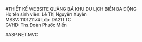 #THIẾT KẾ WEBSITE QUẢNG BÁ KHU DU LỊCH BIỂN BA ĐỘNG <br>
Họ tên sinh viên: Lê Thị Nguyễn Xuyên <br>
MSSV: 110121174    Lớp: DA21TTC <br>
GVHD: Ths.Đoàn Phước Miền <br>

#ASP.NET.MVC
